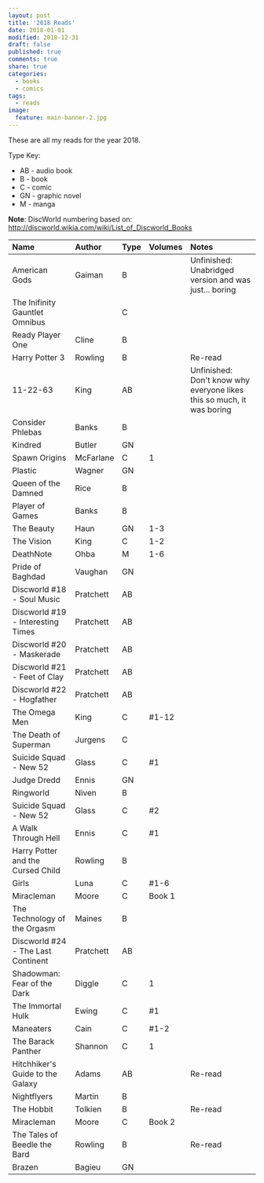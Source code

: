 ```yaml
---
layout: post
title: '2018 Reads'
date: 2018-01-01
modified: 2018-12-31
draft: false
published: true
comments: true
share: true
categories:
  - books
  - comics
tags:
  - reads
image:
  feature: main-banner-2.jpg
---
```


These are all my reads for the year 2018.

Type Key:
* AB - audio book
* B - book
* C - comic
* GN - graphic novel
* M - manga

**Note**: DiscWorld numbering based on: http://discworld.wikia.com/wiki/List_of_Discworld_Books

| Name                               | Author    | Type  | Volumes | Notes               |
|:-----------------------------------|:----------|:------|:--------|:--------------------|
| American Gods                      | Gaiman    | B     |         | Unfinished: Unabridged version and was just... boring |
| The Inifinity Gauntlet Omnibus     |           | C     |         |                     |
| Ready Player One                   | Cline     | B     |         |                     |
| Harry Potter 3                     | Rowling   | B     |         | Re-read             |
| 11-22-63                           | King      | AB    |         | Unfinished: Don't know why everyone likes this so much, it was boring |
| Consider Phlebas                   | Banks     | B     |         |                     |
| Kindred                            | Butler    | GN    |         |                     |
| Spawn Origins                      | McFarlane | C     | 1       |                     |
| Plastic                            | Wagner    | GN    |         |                     |
| Queen of the Damned                | Rice      | B     |         |                     |
| Player of Games                    | Banks     | B     |         |                     |
| The Beauty                         | Haun      | GN    | 1-3     |                     |
| The Vision                         | King      | C     | 1-2     |                     |
| DeathNote                          | Ohba      | M     | 1-6     |                     |
| Pride of Baghdad                   | Vaughan   | GN    |         |                     |
| Discworld #18 - Soul Music         | Pratchett | AB    |         |                     |
| Discworld #19 - Interesting Times  | Pratchett | AB    |         |                     |
| Discworld #20 - Maskerade          | Pratchett | AB    |         |                     |
| Discworld #21 - Feet of Clay       | Pratchett | AB    |         |                     |
| Discworld #22 - Hogfather          | Pratchett | AB    |         |                     |
| The Omega Men                      | King      | C     | #1-12   |                     |
| The Death of Superman              | Jurgens   | C     |         |                     |
| Suicide Squad - New 52             | Glass     | C     | #1      |                     |
| Judge Dredd                        | Ennis     | GN    |         |                     |
| Ringworld                          | Niven     | B     |         |                     |
| Suicide Squad - New 52             | Glass     | C     | #2      |                     |
| A Walk Through Hell                | Ennis     | C     | #1      |                     |
| Harry Potter and the Cursed Child  | Rowling   | B     |         |                     |
| Girls                              | Luna      | C     | #1-6    |                     |
| Miracleman                         | Moore     | C     | Book 1  |                     |
| The Technology of the Orgasm       | Maines    | B     |         |                     |
| Discworld #24 - The Last Continent | Pratchett | AB    |         |                     |
| Shadowman: Fear of the Dark        | Diggle    | C     | 1       |                     |
| The Immortal Hulk                  | Ewing     | C     | #1      |                     |
| Maneaters                          | Cain      | C     | #1-2    |                     |
| The Barack Panther                 | Shannon   | C     | 1       |                     |
| Hitchhiker's Guide to the Galaxy   | Adams     | AB    |         | Re-read             |
| Nightflyers                        | Martin    | B     |         |                     |
| The Hobbit                         | Tolkien   | B     |         | Re-read             |
| Miracleman                         | Moore     | C     | Book 2  |                     |
| The Tales of Beedle the Bard       | Rowling   | B     |         | Re-read             |
| Brazen                             | Bagieu    | GN    |         |                     |

